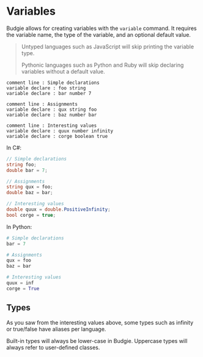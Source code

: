 # Variables

Budgie allows for creating variables with the `variable` command.
It requires the variable name, the type of the variable, and an optional default value.

> Untyped languages such as JavaScript will skip printing the variable type.
>
> Pythonic languages such as Python and Ruby will skip declaring variables without a default value.

```budgie
comment line : Simple declarations
variable declare : foo string
variable declare : bar number 7

comment line : Assignments
variable declare : qux string foo
variable declare : baz number bar

comment line : Interesting values
variable declare : quux number infinity
variable declare : corge boolean true
```

In C#:

```csharp
// Simple declarations
string foo;
double bar = 7;

// Assignments
string qux = foo;
double baz = bar;

// Interesting values
double quux = double.PositiveInfinity;
bool corge = true;
```

In Python:

```python
# Simple declarations
bar = 7

# Assignments
qux = foo
baz = bar

# Interesting values
quux = inf
corge = True
```

## Types

As you saw from the interesting values above, some types such as infinity or true/false have aliases per language.

Built-in types will always be lower-case in Budgie.
Uppercase types will always refer to user-defined classes.

